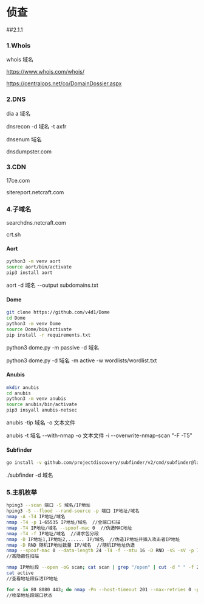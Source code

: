 # 侦查

##2.1.1

### 1.Whois

whois 域名

https://www.whois.com/whois/

https://centralops.net/co/DomainDossier.aspx

### 2.DNS

dia a 域名

dnsrecon -d 域名 -t axfr

dnsenum 域名

dnsdumpster.com

### 3.CDN

17ce.com

sitereport.netcraft.com

### 4.子域名

searchdns.netcraft.com

crt.sh

#### Aort

```bash
python3 -m venv aort
source aort/bin/activate
pip3 install aort
```

aort -d 域名 --output subdomains.txt

#### Dome

```bash
git clone https://github.com/v4d1/Dome
cd Dome
python3 -m venv Dome
source Dome/bin/activate
pip install -r requirements.txt
```

python3 dome.py -m passive -d 域名

python3 dome.py -d 域名 -m active -w wordlists/wordlist.txt

#### Anubis

```bash
mkdir anubis
cd anubis
python3 -m venv anubis
source anubis/bin/activate
pip3 insyall anubis-netsec
```

anubis -tip 域名 -o 文本文件

anubis -t 域名 --with-nmap -o 文本文件 -i --overwrite-nmap-scan "-F -T5"

#### Subfinder

```bash
go install -v github.com/projectdiscovery/subfinder/v2/cmd/subfinder@latest
```

./subfinder -d 域名

### 5.主机枚举

```bash
hping3 --scan 端口 -S 域名/IP地址
hping3 -S --flood --rand-source -p 端口 IP地址/域名
nmap -A -T4 IP地址/域名
nmap -T4 -p 1-65535 IP地址/域名  //全端口扫描
nmap -T4 IP地址/域名 --spoof-mac 0  //伪造MAC地址
nmap -T4 -f IP地址/域名  //请求包分段
nmap -D IP地址1,IP地址2,...... IP/域名  //伪造IP地址并插入攻击者IP地址
nmap -D RND 随机IP地址数量 IP/域名  //随机IP地址伪造
nmap --spoof-mac 0 --data-length 24 -T4 -f --mtu 16 -D RND -sS -sV -p 1-65535 -n -oA 文本文件 IP/域名
//高隐蔽性扫描

nmap IP地址段 --open -oG scan; cat scan | grep "/open" | cut -d " " -f 2 > active
cat active
//查看地址段存活IP地址

for x in 80 8080 443; do nmap -Pn --host-timeout 201 --max-retries 0 -p $x IP地址段; done
//枚举地址段端口状态
```

